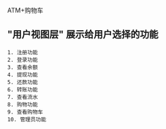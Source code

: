 ATM+购物车

## "用户视图层" 展示给用户选择的功能
    1. 注册功能
    2. 登录功能
    3. 查看余额
    4. 提现功能
    5. 还款功能
    6. 转账功能
    7. 查看流水
    8. 购物功能
    9. 查看购物车
    10. 管理员功能
    
